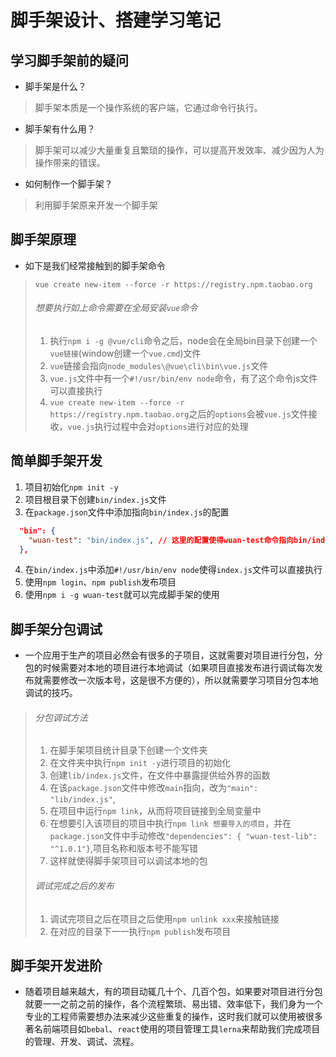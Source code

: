 # 脚手架设计、搭建学习笔记

## 学习脚手架前的疑问
+ 脚手架是什么？
> 脚手架本质是一个操作系统的客户端，它通过命令行执行。
+ 脚手架有什么用？
> 脚手架可以减少大量重复且繁琐的操作，可以提高开发效率、减少因为人为操作带来的错误。
+ 如何制作一个脚手架？
> 利用脚手架原来开发一个脚手架

## 脚手架原理
+ 如下是我们经常接触到的脚手架命令
> `vue create new-item --force -r https://registry.npm.taobao.org`
>
> ###### 想要执行如上命令需要在全局安装`vue`命令
> 1. 执行`npm i -g @vue/cli`命令之后，node会在全局bin目录下创建一个`vue链接`(window创建一个`vue.cmd`)文件
> 2. `vue`链接会指向`node_modules\@vue\cli\bin\vue.js`文件
> 3. `vue.js`文件中有一个`#!/usr/bin/env node`命令，有了这个命令js文件可以直接执行
> 4. `vue create new-item --force -r https://registry.npm.taobao.org`之后的`options`会被`vue.js`文件接收，`vue.js`执行过程中会对`options`进行对应的处理

## 简单脚手架开发

1. 项目初始化`npm init -y`
2. 项目根目录下创建`bin/index.js`文件
3. 在`package.json`文件中添加指向`bin/index.js`的配置

```json
  "bin": {
    "wuan-test": "bin/index.js", // 这里的配置使得wuan-test命令指向bin/index.js
  },
```

4. 在`bin/index.js`中添加`#!/usr/bin/env node`使得`index.js`文件可以直接执行
5. 使用`npm login`、`npm publish`发布项目
6. 使用`npm i -g wuan-test`就可以完成脚手架的使用

## 脚手架分包调试

+ 一个应用于生产的项目必然会有很多的子项目，这就需要对项目进行分包，分包的时候需要对本地的项目进行本地调试（如果项目直接发布进行调试每次发布就需要修改一次版本号，这是很不方便的），所以就需要学习项目分包本地调试的技巧。

> ###### 分包调试方法
>
> 1. 在脚手架项目统计目录下创建一个文件夹
> 2. 在文件夹中执行`npm init -y`进行项目的初始化
> 3. 创建`lib/index.js`文件，在文件中暴露提供给外界的函数
> 4. 在该`package.json`文件中修改`main`指向，改为`"main": "lib/index.js"`,
> 5. 在项目中运行`npm link`，从而将项目链接到全局变量中
> 6. 在想要引入该项目的项目中执行`npm link 想要导入的项目`，并在`package.json`文件中手动修改`"dependencies": { "wuan-test-lib": "^1.0.1"}`,项目名称和版本号不能写错
> 7. 这样就使得脚手架项目可以调试本地的包
>
> ###### 调试完成之后的发布
>
> 1. 调试完项目之后在项目之后使用`npm unlink xxx`来接触链接
> 2. 在对应的目录下一一执行`npm publish`发布项目

## 脚手架开发进阶

+ 随着项目越来越大，有的项目动辄几十个、几百个包，如果要对项目进行分包就要一一之前之前的操作，各个流程繁琐、易出错、效率低下，我们身为一个专业的工程师需要想办法来减少这些重复的操作，这时我们就可以使用被很多著名前端项目如`bebal`、`react`使用的项目管理工具`lerna`来帮助我们完成项目的管理、开发、调试、流程。
